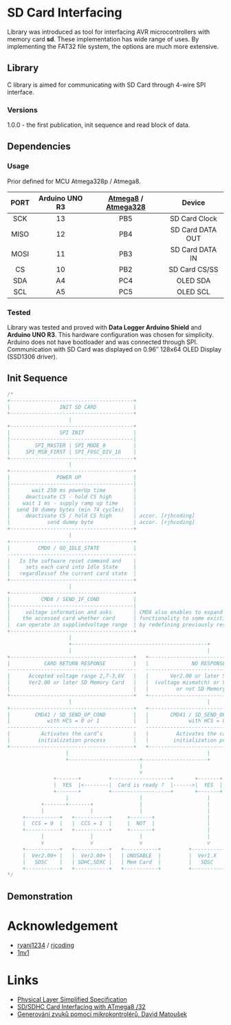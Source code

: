 # SD Card Interfacing
Library was introduced as tool for interfacing AVR microcontrollers with memory card **sd**. These implementation has wide range of uses. By implementing the FAT32 file system, the options are much more extensive.

## Library
C library is aimed for communicating with SD Card through 4-wire SPI interface.

### Versions
1.0.0 - the first publication, init sequence and read block of data.

## Dependencies


### Usage
Prior defined for MCU Atmega328p / Atmega8.

| PORT  | Arduino UNO R3 | [Atmega8](https://ww1.microchip.com/downloads/en/DeviceDoc/Atmel-2486-8-bit-AVR-microcontroller-ATmega8_L_datasheet.pdf) / [Atmega328](https://ww1.microchip.com/downloads/en/DeviceDoc/ATmega48A-PA-88A-PA-168A-PA-328-P-DS-DS40002061B.pdf) | Device |
| :---: | :---: | :---: | :---: |
| SCK | 13 | PB5 | SD Card Clock |
| MISO | 12 | PB4 | SD Card DATA OUT |
| MOSI | 11 | PB3 | SD Card DATA IN |
| CS | 10 | PB2 | SD Card CS/SS |
| SDA | A4 | PC4 | OLED SDA |
| SCL | A5 | PC5 | OLED SCL |

### Tested
Library was tested and proved with **Data Logger Arduino Shield** and **Arduino UNO R3**. This hardware configuration was chosen for simplicity. Arduino does not have bootloader and was connected through SPI. Communication with SD Card was displayed on 0.96″ 128x64 OLED Display (SSD1306 driver).

## Init Sequence
```c
/*
+----------------------------------------+
|                INIT SD CARD            |
+----------------------------------------+
                    |
+----------------------------------------+
|                SPI INIT                |
|----------------------------------------|
|        SPI_MASTER | SPI_MODE_0         |
|     SPI_MSB_FIRST | SPI_FOSC_DIV_16    |
+----------------------------------------+
                    |
+----------------------------------------+ 
|               POWER UP                 |
|----------------------------------------|
|       wait 250 ms powerUp time         |
|     deactivate CS - hold CS high       |
|    wait 1 ms - supply ramp up time     |
|  send 10 dummy bytes (min 74 cycles)   |
|     deactivate CS / hold CS high       | accor. [rjhcoding]
|            send dummy byte             | accor. [rjhcoding]
+----------------------------------------+
                    |
+----------------------------------------+ 
|         CMD0 / GO_IDLE_STATE           |
------------------------------------------
|   Is the software reset command and    |
|     sets each card into Idle State     |
|   regardlessof the current card state  |
+----------------------------------------+
                    |
+----------------------------------------+ 
|          CMD8 / SEND_IF_COND           |
|----------------------------------------|
|     voltage information and asks       | CMD8 also enables to expand new  
|    the accessed card whether card      | functionality to some existing commands  
|  can operate in suppliedvoltage range  | by redefining previously reserved bits
+----------------------------------------+
                    |         
                    +--------------------------------------------+
                    |                                            |
+----------------------------------------+   +----------------------------------------+
|           CARD RETURN RESPONSE         |   |              NO RESPONSE               |
------------------------------------------   ------------------------------------------
|      Accepted voltage range 2,7-3,6V   |   |       Ver2.00 or later SD Card         |
|      Ver2.00 or later SD Memory Card   |   |  (voltage mismatch) or Ver1.X SD Card  |
|                                        |   |         or not SD Memory Card          |
+----------------------------------------+   +----------------------------------------+
                    |                                            |
+----------------------------------------+   +----------------------------------------+
|        CMD41 / SD_SEND_OP_COND         |   |       CMD41 / SD_SEND_OP_COND /        |
|            with HCS = 0 or 1           |   |             with HCS = 0               |
------------------------------------------   ------------------------------------------
|          Activates the card’s          |   |         Activates the card’s           |
|         initialization process         |   |        initialization process          |
+----------------------------------------+   +----------------------------------------+
                   |                                             |
                   +-----------------------+---------------------+
                                           |
                                           v
               +-------+         +-------------------+       +-------+
               |  YES  |<--------|  Card is ready ?  |------>|  YES  |
               +-------+         +-------------------+       +-------+
                   |                       |                     |
           +-------+-------+               |                     |
           |               |               |                     |
     +-----------+   +-----------+     +-------+                 |
     |  CCS = 0  |   |  CCS = 1  |     |  NOT  |                 |
     +-----------+   +-----------+     +-------+                 |
           |               |               |                     |
           v               v               v                     v
     +-----------+   +-----------+   +-----------+         +-----------+
     |  Ver2.00+ |   |  Ver2.00+ |   | UNUSABLE  |         |  Ver1.X   |
     |   SDSC    |   | SDHC,SDXC |   | Mem Card  |         |   SDSC    |
     +-----------+   +-----------+   +-----------+         +-----------+
*/
```

## Demonstration

# Acknowledgement
- [ryanj1234](https://github.com/ryanj1234) / [rjcoding](http://www.rjhcoding.com/avrc-sd-interface-1.php)
- [1nv1](https://github.com/1nv1/ulibSD/tree/master)

# Links
- [Physical Layer Simplified Specification](https://www.sdcard.org/downloads/pls/)
- [SD/SDHC Card Interfacing with ATmega8 /32](https://www.dharmanitech.com/2009/01/sd-card-interfacing-with-atmega8-fat32.html)
- [Generování zvuků pomocí mikrokontrolérů, David Matoušek](https://www.preskoly.sk/p/370712-generovani-zvuku-pomoci-mikrokontroleru/)
